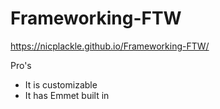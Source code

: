 # Frameworking-FTW

 https://nicplackle.github.io/Frameworking-FTW/
 
 Pro's
 - It is customizable
 - It has Emmet built in
 
